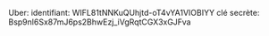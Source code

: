 Uber:
identifiant: WIFL81tNNKuQUhjtd-oT4vYA1VIOBIYY
clé secrète: Bsp9nl6Sx87mJ6ps2BhwEzj_iVgRqtCGX3xGJFva
